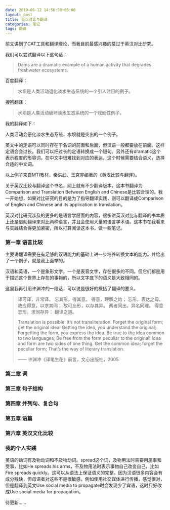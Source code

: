 ```yaml
---
date: 2019-06-12 14:56:50+08:00
layout: post
title: 英汉对比与翻译
categories: 笔记
tags: 翻译
---
```


前文讲到了CAT工具和翻译理论，而我目前最感兴趣的莫过于英汉对比研究。

我们可以尝试翻译以下这句话：

> Dams are a dramatic example of a human activity that degrades freshwater ecosystems.

百度翻译：

> 水坝是人类活动退化淡水生态系统的一个引人注目的例子。

搜狗翻译：

> 水坝是人类活动破坏淡水生态系统的一个戏剧性例子。

我的翻译如下：

人类活动会恶化淡水生态系统，水坝就是突出的一个例子。

英文中的定语可以同时存在于名词的前面和后面，但汉语一般都要放在前面。这样定语会会过长。我们可以把过长的定语转换成一个短句。另外还有dramatic这个表示程度的形容词，在中文中很难找到对应的表达，这个时候需要结合语义，选择合适的中文词。

以上例子来自MTI教材，秦洪武、王克非编著的《英汉比较与翻译》。

关于英汉比较与翻译这个书名，网上就有不少翻译版本，这本书翻译为Comparison and Translation Between English and Chinese是比较合理的。我一开始想，如果对比研究的目的是为了指导翻译实践，则可以翻译成Comparison of English and Chinese and its application in translation。

英汉对比研究涉及的更多的是语言学层面的内容，很多讲英汉对比与翻译的书本质上还是借助翻译来对比两种语言，并且会使用大量的语言学术语。这本书在我看来与实践结合得更加紧密，所以打算阅读这本书，做一些笔记。

### 第一章 语言比较

主要讲翻译需要在有足够的双语能力的基础上进一步培养转换文本的能力。并给出了一个例子，就是我上面举的。

汉语和英语，一个是象形文字，一个是表音文字，存在很多的不同。但它们都是用于描述这个世界上存在的事物的，所以文字底下的语义是大致相同的。

这里我再引用许渊冲的一段话，可以说是很好的概括了翻译的要义。

> 译可译，非常译。
> 忘其形，得其意。
> 得意，理解之始；
> 忘形，表达之母。
> 故应得意，以求其同；
> 故可忘形，以存其异。
> 两者同出，异名同理。
> 得意忘形，求同存异：
> 翻译之道。
>
> Translation is possible: it’s not transliteration.
> Forget the original form; get the original idea!
> Getting the idea, you understand the original;
> Forgetting the form, you express the idea.
> Be true to the idea common to two languages;
> Be free from the form peculiar to the original!
> Idea and form are two sides of one thing.
> Get the common idea; forget the peculiar form;
> That’s the way of literary translation.
>
> —— 许渊冲《译笔生花》前言，文心出版社，2005


### 第二章 词

### 第三章 句子结构

### 第四章 并列句、复合句

### 第五章 语篇

### 第六章 英汉文化比较

### 我的个人实践

英语的动词有及物动词和不及物动词。spread这个词，及物用法时需要用施事和受事，比如He spreads his arms，不及物用法时表示事物自己改变自己，比如Fire spreads quickly。这可以从语法上保证语义的完整。因为汉语很多内容会有成分残缺，但母语者对这些不是很敏感。例如使用社交媒体进行传播，感觉很对，但是翻译到英文Use social media to propagate时会发现少了宾语，这时只好改成Use social media for propagation。

待更新……






